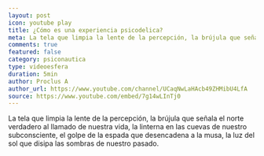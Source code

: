 ```yaml
---
layout: post
icon: youtube play
title: ¿Cómo es una experiencia psicodelica?
meta: La tela que limpia la lente de la percepción, la brújula que señala el norte verdadero al llamado de nuestra vida, la linterna en las cuevas de nuestro subconsciente, el golpe de la espada que desencadena a la musa, la luz del sol que disipa las sombras de nuestro pasado.
comments: true
featured: false
category: psiconautica
type: videoesfera
duration: 5min
author: Proclus A
author_url: https://www.youtube.com/channel/UCaqNwLaHAcb49ZHMibU4LfA
source: https://www.youtube.com/embed/7g14wLInTj0
---
```


<p>
	La tela que limpia la lente de la percepción, la brújula que señala el norte verdadero al llamado de nuestra vida, la linterna en las cuevas de nuestro subconsciente, el golpe de la espada que desencadena a la musa, la luz del sol que disipa las sombras de nuestro pasado.
</p>